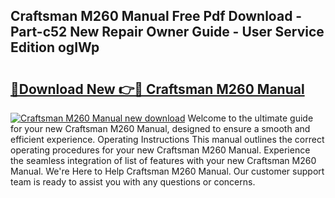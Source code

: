 ## Craftsman M260 Manual Free Pdf Download - Part-c52 New Repair Owner Guide - User Service Edition ogIWp

# <h2><a href="http://bc42306.oget.top/?id=Craftsman+M260+Manual">🔗Download New 👉🔴 Craftsman M260 Manual</a></h2>

[![Craftsman M260 Manual new download](https://i.imgur.com/5g1atiW.png)](http://bc42306.oget.top/?id=Craftsman+M260+Manual)
Welcome to the ultimate guide for your new Craftsman M260 Manual, designed to ensure a smooth and efficient experience. Operating Instructions This manual outlines the correct operating procedures for your new Craftsman M260 Manual. Experience the seamless integration of list of features with your new Craftsman M260 Manual. We're Here to Help Craftsman M260 Manual. Our customer support team is ready to assist you with any questions or concerns.

